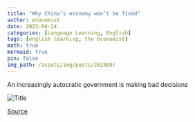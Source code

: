 ```yaml
---
title: "Why China’s economy won’t be fixed"
author: economist
date: 2023-08-24
categories: [Language Learning, English]
tags: [english learning, the economist]
math: true
mermaid: true
pin: false
img_path: /assets/img/posts/202308/
---
```




An increasingly autocratic government is making bad decisions

![Title](20230826_LDD001.webp)



[Source](https://www.economist.com/leaders/2023/08/24/why-chinas-economy-wont-be-fixed)
